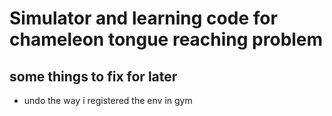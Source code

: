 # Simulator and learning code for chameleon tongue reaching problem

## some things to fix for later
- undo the way i registered the env in gym 
